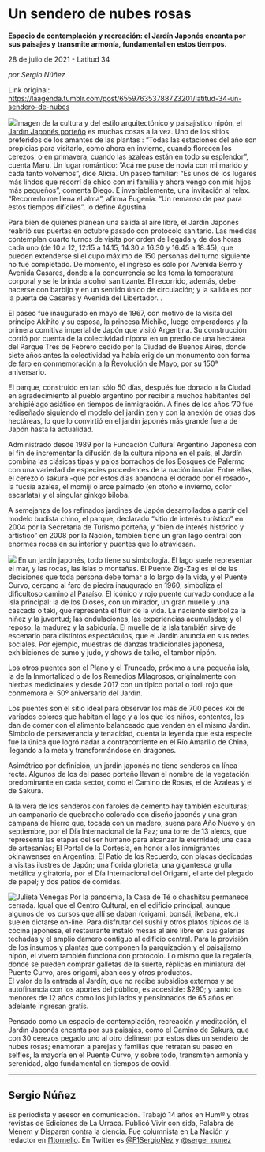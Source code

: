 # Un sendero de nubes rosas

**Espacio de contemplación y recreación: el Jardín Japonés encanta por sus paisajes y transmite armonía, fundamental en estos tiempos.**

28 de julio de 2021 - Latitud 34

_por Sergio Núñez_

Link original: https://laagenda.tumblr.com/post/655976353788723201/latitud-34-un-sendero-de-nubes

![](https://64.media.tumblr.com/4295aa9ec8334fe05a6dcc4ec7194d47/4d25d5e4e273c0e7-e6/s500x750/7dbd7ad6bedb9c7b9db845a277a495e19146466f.jpg)Imagen de la cultura y del estilo arquitectónico y paisajístico nipón, el [Jardín Japonés porteño](https://jardinjapones.org.ar/) es muchas cosas a la vez. Uno de los sitios preferidos de los amantes de las plantas : “Todas las estaciones del año son propicias para visitarlo, como ahora en invierno, cuando florecen los cerezos, o en primavera, cuando las azaleas están en todo su esplendor”, cuenta Maru. Un lugar romántico: ”Acá me puse de novia con mi marido y cada tanto volvemos”, dice Alicia. Un paseo familiar: “Es unos de los lugares más lindos que recorrí de chico con mi familia y ahora vengo con mis hijos más pequeños”, comenta Diego. E invariablemente, una invitación al relax. “Recorrerlo me llena el alma”, afirma Eugenia. “Un remanso de paz para estos tiempos difíciles”, lo define Agustina.

Para bien de quienes planean una salida al aire libre, el Jardín Japonés reabrió sus puertas en octubre pasado con protocolo sanitario. Las medidas contemplan cuarto turnos de visita por orden de llegada y de dos horas cada uno (de 10 a 12, 12:15 a 14.15, 14.30 a 16.30 y 16.45 a 18.45), que pueden extenderse si el cupo máximo de 150 personas del turno siguiente no fue completado. De momento, el ingreso es sólo por Avenida Berro y Avenida Casares, donde a la concurrencia se les toma la temperatura corporal y se le brinda alcohol sanitizante. El recorrido, además, debe hacerse con barbijo y en un sentido único de circulación; y la salida es por la puerta de Casares y Avenida del Libertador. .  

El paseo fue inaugurado en mayo de 1967, con motivo de la visita del príncipe Akihito y su esposa, la princesa Michiko, luego emperadores y la primera comitiva imperial de Japón que visitó Argentina. Su construcción corrió por cuenta de la colectividad nipona en un predio de una hectárea del Parque Tres de Febrero cedido por la Ciudad de Buenos Aires, donde siete años antes la colectividad ya había erigido un monumento con forma de faro en conmemoración a la Revolución de Mayo, por su 150ª aniversario. 

El parque, construido en tan sólo 50 días, después fue donado a la Ciudad en agradecimiento al pueblo argentino por recibir a muchos habitantes del archipiélago asiático en tiempos de inmigración. A fines de los años ’70 fue rediseñado siguiendo el modelo del jardín zen y con la anexión de otras dos hectáreas, lo que lo convirtió en el jardín japonés más grande fuera de Japón hasta la actualidad. 

Administrado desde 1989 por la Fundación Cultural Argentino Japonesa con el fin de incrementar la difusión de la cultura nipona en el país, el Jardín combina las clásicas tipas y palos borrachos de los Bosques de Palermo con una variedad de especies procedentes de la nación insular. Entre ellas, el cerezo o sakura -que por estos días abandona el dorado por el rosado-, la fucsia azalea, el momiji o arce palmado (en otoño e invierno, color escarlata) y el singular ginkgo biloba. 

A semejanza de los refinados jardines de Japón desarrollados a partir del modelo budista chino, el parque, declarado “sitio de interés turístico” en 2004 por la Secretaría de Turismo porteña, y “bien de interés histórico y artístico” en 2008 por la Nación, también tiene un gran lago central con enormes rocas en su interior y puentes que lo atraviesan.  

![](https://64.media.tumblr.com/5cb451891a7b5e761a3df73e6363a1bf/4d25d5e4e273c0e7-6e/s500x750/729fd6b9138af835ccbf33c0af8c3fc891d0d39f.jpg)
En un jardín japonés, todo tiene su simbología. El lago suele representar el mar, y las rocas, las islas o montañas. El Puente Zig-Zag es el de las decisiones que toda persona debe tomar a lo largo de la vida, y el Puente Curvo, cercano al faro de piedra inaugurado en 1960, simboliza el dificultoso camino al Paraíso. El icónico y rojo puente curvado conduce a la isla principal: la de los Dioses, con un mirador, un gran muelle y una cascada o taki, que representa el fluir de la vida. La naciente simboliza la niñez y la juventud; las ondulaciones, las experiencias acumuladas; y el reposo, la madurez y la sabiduría. El muelle de la isla también sirve de escenario para distintos espectáculos, que el Jardín anuncia en sus redes sociales. Por ejemplo, muestras de danzas tradicionales japonesa, exhibiciones de sumo y judo, y shows de taiko, el tambor nipón. 

Los otros puentes son el Plano y el Truncado, próximo a una pequeña isla, la de la Inmortalidad o de los Remedios Milagrosos, originalmente con hierbas medicinales y desde 2017 con un típico portal o torii rojo que conmemora el 50º aniversario del Jardín.

Los puentes son el sitio ideal para observar los más de 700 peces koi de variados colores que habitan el lago y a los que los niños, contentos, les dan de comer con el alimento balanceado que venden en el mismo Jardín. Símbolo de perseverancia y tenacidad, cuenta la leyenda que esta especie fue la única que logró nadar a contracorriente en el Río Amarillo de China, llegando a la meta y transformándose en dragones. 

Asimétrico por definición, un jardín japonés no tiene senderos en línea recta. Algunos de los del paseo porteño llevan el nombre de la vegetación predominante en cada sector, como el Camino de Rosas, el de Azaleas y el de Sakura.

A la vera de los senderos con faroles de cemento hay también esculturas; un campanario de quebracho colorado con diseño japonés y una gran campana de hierro que, tocada con un madero, suena para Año Nuevo y en septiembre, por el Día Internacional de la Paz; una torre de 13 aleros, que representa las etapas del ser humano para alcanzar la eternidad; una casa de artesanías; El Portal de la Cortesía, en honor a los inmigrantes okinawenses en Argentina; El Patio de los Recuerdo, con placas dedicadas a visitas ilustres de Japón; una florida glorieta; una gigantesca grulla metálica y giratoria, por el Día Internacional del Origami, el arte del plegado de papel; y dos patios de comidas.

![Julieta Venegas](https://64.media.tumblr.com/d90b72028422e459e8394cb9b7079e27/4d25d5e4e273c0e7-bf/s250x400/00714dc21a50f9297bd0c53168c7ecc55dfad166.jpg)
Por la pandemia, la Casa de Té o chashitsu permanece cerrada. Igual que el Centro Cultural, en el edificio principal, aunque algunos de los cursos que allí se daban (origami, bonsái, ikebana, etc.) suelen dictarse on-line. Para disfrutar del sushi y otros platos típicos de la cocina japonesa, el restaurante instaló mesas al aire libre en sus galerías techadas y el amplio damero contiguo al edificio central. Para la provisión de los insumos y plantas que componen la parquización y el paisajismo nipón, el vivero también funciona con protocolo. Lo mismo que la regalería, donde se pueden comprar galletas de la suerte, réplicas en miniatura del Puente Curvo, aros origami, abanicos y otros productos.  
El valor de la entrada al Jardín, que no recibe subsidios externos y se autofinancia con los aportes del público, es accesible: $290; y tanto los menores de 12 años como los jubilados y pensionados de 65 años en adelante ingresan gratis. 

Pensado como un espacio de contemplación, recreación y meditación, el Jardín Japonés encanta por sus paisajes, como el Camino de Sakura, que con 30 cerezos pegado uno al otro delinean por estos días un sendero de nubes rosas; enamoran a parejas y familias que retratan su paseo en selfies, la mayoría en el Puente Curvo, y sobre todo, transmiten armonía y serenidad, algo fundamental en tiempos de covid. 



---

Sergio Núñez
------------

Es periodista y asesor en comunicación. Trabajó 14 años en Hum® y otras revistas de Ediciones de La Urraca. Publicó Vivir con sida, Palabra de Menem y Disparen contra la ciencia. Fue columnista en La Nación y redactor en [f1tornello](http://www.f1tornello.com/). En Twitter es [@F1SergioNez](https://twitter.com/F1SergioNez) y [@sergei\_nunez](https://twitter.com/sergei_nunez)

